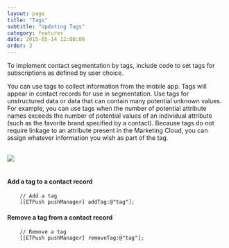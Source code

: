 ```yaml
---
layout: page
title: "Tags"
subtitle: "Updating Tags"
category: features
date: 2015-05-14 12:00:00
order: 3
---
```

To implement contact segmentation by tags, include code to set tags for subscriptions as defined by user choice.

You can use tags to collect information from the mobile app. Tags will appear in contact records for use in segmentation. Use tags for unstructured data or data that can contain many potential unknown values. For example, you can use tags when the number of potential attribute names exceeds the number of potential values of an individual attribute (such as the favorite brand specified by a contact). Because tags do not require linkage to an attribute present in the Marketing Cloud, you can assign whatever information you wish as part of the tag. 

<br/>
 <img class="img-responsive" src="{{ site.baseurl }}/assets/TagsFeatures.png" /><br/>
<br/>

#### Add a tag to a contact record

~~~ 
    // Add a tag
    [[ETPush pushManager] addTag:@"tag"];
~~~

#### Remove a tag from a contact record

~~~
    // Remove a tag
    [[ETPush pushManager] removeTag:@"tag"];
~~~ 